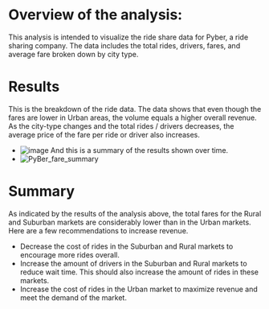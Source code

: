 # Overview of the analysis:
This analysis is intended to visualize the ride share data for Pyber, a ride sharing company. The data includes the total rides, drivers, fares, and average fare broken down by city type. 
# Results
This is the breakdown of the ride data. The data shows that even though the fares are lower in Urban areas, the volume equals a higher overall revenue. As the city-type changes and the total rides / drivers decreases, the average price of the fare per ride or driver also increases. 
- ![image](https://user-images.githubusercontent.com/95246572/152711551-9fac8dc5-cf7a-4d77-992f-ed689044c54e.png)
And this is a summary of the results shown over time. 
- ![PyBer_fare_summary](https://user-images.githubusercontent.com/95246572/152711646-82b83932-3be2-4b32-8f60-99e91011c10e.png)

# Summary
As indicated by the results of the analysis above, the total fares for the Rural and Suburban markets are considerably lower than in the Urban markets. Here are a few recommendations to increase revenue.

- Decrease the cost of rides in the Suburban and Rural markets to encourage more rides overall.
- Increase the amount of drivers in the Suburban and Rural markets to reduce wait time. This should also increase the amount of rides in these markets.
- Increase the cost of rides in the Urban market to maximize revenue and meet the demand of the market. 
